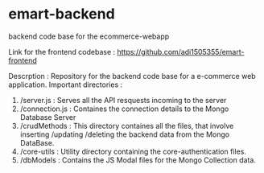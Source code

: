 # emart-backend
backend code base for the ecommerce-webapp

Link for the frontend codebase : https://github.com/adi1505355/emart-frontend

Descrption : Repository for the backend code base for a e-commerce web application. 
Important directories : 
1. /server.js : Serves all the API resquests incoming to the server
2. /connection.js : Containes the connection details to the Mongo Database Server
3. /crudMethods : This directory containes all the files, that involve inserting /updating /deleting the backend data from the Mongo DataBase. 
4. /core-utils : Utility directory containing the core-authentication files.
5. /dbModels : Contains the JS Modal files for the Mongo Collection data. 
